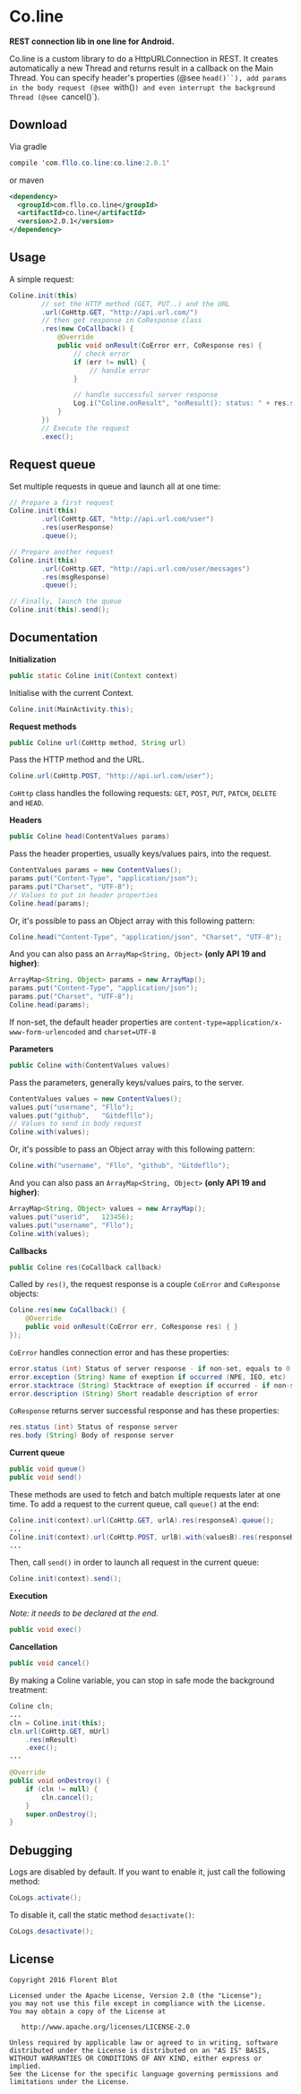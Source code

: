 Co.line
=======

**REST connection lib in one line for Android.**

Co.line is a custom library to do a HttpURLConnection in REST. It creates automatically a new Thread and returns result in a callback on the Main Thread. You can specify header's properties (@see `head()``), add params in the body request (@see `with()`) and even interrupt the background Thread (@see `cancel()`).

Download
--------

Via gradle
```java
compile 'com.fllo.co.line:co.line:2.0.1'
```
or maven
```xml
<dependency>
  <groupId>com.fllo.co.line</groupId>
  <artifactId>co.line</artifactId>
  <version>2.0.1</version>
</dependency>
```

Usage
------

A simple request:
```java
Coline.init(this)
        // set the HTTP method (GET, PUT..) and the URL
        .url(CoHttp.GET, "http://api.url.com/")
        // then get response in CoResponse class
        .res(new CoCallback() {
            @Override
            public void onResult(CoError err, CoResponse res) {
                // check error
                if (err != null) {
                    // handle error
                }

                // handle successful server response
                Log.i("Coline.onResult", "onResult(): status: " + res.status+", body: " + res.body);
            }
        })
        // Execute the request
        .exec();
```

Request queue
-------

Set multiple requests in queue and launch all at one time:
```java
// Prepare a first request
Coline.init(this)
        .url(CoHttp.GET, "http://api.url.com/user")
        .res(userResponse)
        .queue();

// Prepare another request
Coline.init(this)
        .url(CoHttp.GET, "http://api.url.com/user/messages")
        .res(msgResponse)
        .queue();

// Finally, launch the queue
Coline.init(this).send();
```

Documentation
-------

**Initialization**

```java
public static Coline init(Context context)
```
Initialise with the current Context.
```java
Coline.init(MainActivity.this);
```

**Request methods**

```java
public Coline url(CoHttp method, String url)
```
Pass the HTTP method and the URL.
```java
Coline.url(CoHttp.POST, "http://api.url.com/user");
```
`CoHttp` class handles the following requests: `GET`, `POST`, `PUT`, `PATCH`, `DELETE` and `HEAD`.

**Headers**

```java
public Coline head(ContentValues params)
```
Pass the header properties, usually keys/values pairs, into the request.
```java
ContentValues params = new ContentValues();
params.put("Content-Type", "application/json");
params.put("Charset", "UTF-8");
// Values to put in header properties
Coline.head(params);
```
Or, it's possible to pass an Object array with this following pattern:
```java
Coline.head("Content-Type", "application/json", "Charset", "UTF-8");
```
And you can also pass an `ArrayMap<String, Object>` **(only API 19 and higher)**:
```java
ArrayMap<String, Object> params = new ArrayMap();
params.put("Content-Type", "application/json");
params.put("Charset", "UTF-8");
Coline.head(params);
```
If non-set, the default header properties are `content-type=application/x-www-form-urlencoded` and `charset=UTF-8`

**Parameters**

```java
public Coline with(ContentValues values)
```
Pass the parameters, generally keys/values pairs, to the server.
```java
ContentValues values = new ContentValues();
values.put("username", "Fllo");
values.put("github",   "Gitdefllo");
// Values to send in body request
Coline.with(values);
```
Or, it's possible to pass an Object array with this following pattern:  
```java
Coline.with("username", "Fllo", "github", "Gitdefllo");
```
And you can also pass an `ArrayMap<String, Object>` **(only API 19 and higher)**:
```java
ArrayMap<String, Object> values = new ArrayMap();
values.put("userid",   123456);
values.put("username", "Fllo");
Coline.with(values);
```

**Callbacks**

```java
public Coline res(CoCallback callback)
```
Called by `res()`, the request response is a couple `CoError` and `CoResponse` objects:
```java
Coline.res(new CoCallback() {
    @Override
    public void onResult(CoError err, CoResponse res) { }
});
```

`CoError` handles connection error and has these properties:
```java
error.status (int) Status of server response - if non-set, equals to 0
error.exception (String) Name of exeption if occurred (NPE, IEO, etc) - if non-set, equals to null
error.stacktrace (String) Stacktrace of exeption if occurred - if non-set, equals to null
error.description (String) Short readable description of error
```

`CoResponse` returns server successful response and has these properties:
```java
res.status (int) Status of response server
res.body (String) Body of response server
```

**Current queue**

```java
public void queue()
public void send()
```
These methods are used to fetch and batch multiple requests later at one time.
To add a request to the current queue, call `queue()` at the end:
```java
Coline.init(context).url(CoHttp.GET, urlA).res(responseA).queue();
...
Coline.init(context).url(CoHttp.POST, urlB).with(valuesB).res(responseB).queue();
...
```
Then, call `send()` in order to launch all request in the current queue:
```java
Coline.init(context).send();
```

**Execution**

*Note: it needs to be declared at the end.*
```java
public void exec()
```

**Cancellation**

```java
public void cancel()
```

By making a Coline variable, you can stop in safe mode the background treatment:
```java
Coline cln;
...
cln = Coline.init(this);
cln.url(CoHttp.GET, mUrl)
    .res(mResult)
    .exec();
...

@Override
public void onDestroy() {
    if (cln != null) {
        cln.cancel();
    }
    super.onDestroy();
}
```

Debugging
---------

Logs are disabled by default. If you want to enable it, just call the following method:
```java
CoLogs.activate();
```
To disable it, call the static method `desactivate()`:
```java
CoLogs.desactivate();
```

License
--------

    Copyright 2016 Florent Blot
    
    Licensed under the Apache License, Version 2.0 (the "License");
    you may not use this file except in compliance with the License.
    You may obtain a copy of the License at

       http://www.apache.org/licenses/LICENSE-2.0

    Unless required by applicable law or agreed to in writing, software
    distributed under the License is distributed on an "AS IS" BASIS,
    WITHOUT WARRANTIES OR CONDITIONS OF ANY KIND, either express or implied.
    See the License for the specific language governing permissions and
    limitations under the License.
